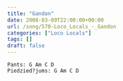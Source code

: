 ```yaml
---
title: "Gandon"
date: 2008-03-09T22:00:00+00:00
url: /song/570-Loco_Locals_-_Gandon
categories: ["Loco Locals"]
tags: []
draft: false
---
```

```text
Pants: G Am C D
Piedzied?jums: G Am C D
```